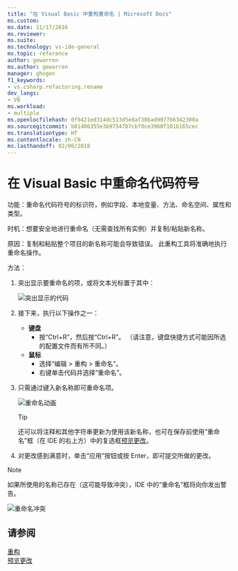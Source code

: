 ```yaml
---
title: "在 Visual Basic 中重构重命名 | Microsoft Docs"
ms.custom: 
ms.date: 11/17/2016
ms.reviewer: 
ms.suite: 
ms.technology: vs-ide-general
ms.topic: reference
author: gewarren
ms.author: gewarren
manager: ghogen
f1_keywords:
- vs.csharp.refactoring.rename
dev_langs:
- VB
ms.workload:
- multiple
ms.openlocfilehash: 0f9421ed314dc513d5e8af30bad907766342300a
ms.sourcegitcommit: b01406355e3b97547b7cbf8ce3960f101b165cec
ms.translationtype: HT
ms.contentlocale: zh-CN
ms.lasthandoff: 02/06/2018
---
```

# <a name="rename-a-code-symbol-in-visual-basic"></a>在 Visual Basic 中重命名代码符号

功能：重命名代码符号的标识符，例如字段、本地变量、方法、命名空间、属性和类型。

时机：想要安全地进行重命名（无需查找所有实例）并复制/粘贴新名称。

原因：复制和粘贴整个项目的新名称可能会导致错误。  此重构工具将准确地执行重命名操作。

方法：

1. 突出显示要重命名的项，或将文本光标置于其中：

   ![突出显示的代码](media/rename-highlight-vb.png)

1. 接下来，执行以下操作之一：
   * **键盘**
     * 按“Ctrl+R”，然后按“Ctrl+R”。  （请注意，键盘快捷方式可能因所选的配置文件而有所不同。）
   * **鼠标**
     * 选择“编辑 > 重构 > 重命名”。
     * 右键单击代码并选择“重命名”。

1. 只需通过键入新名称即可重命名项。

   ![重命名动画](media/rename-rename-vb.png)

   > [!TIP]
   > 还可以将注释和其他字符串更新为使用该新名称，也可在保存前使用“重命名”框（在 IDE 的右上方）中的复选框[预览更改](../../ide/preview-changes.md)。

1. 对更改感到满意时，单击“应用”按钮或按 Enter，即可提交所做的更改。

> [!NOTE]
> 如果所使用的名称已存在（这可能导致冲突），IDE 中的“重命名”框将向你发出警告。
>
> ![重命名冲突](media/rename-conflict-vb.png)

## <a name="see-also"></a>请参阅

[重构](../refactoring-in-visual-studio.md)  
[预览更改](../../ide/preview-changes.md)